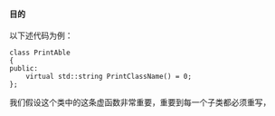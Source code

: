 #### 目的
以下述代码为例：
```
class PrintAble
{
public:
	virtual std::string PrintClassName() = 0;
};
```
我们假设这个类中的这条虚函数非常重要，重要到每一个子类都必须重写，